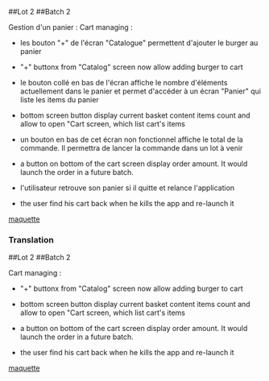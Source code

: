 ##Lot 2
##Batch 2

Gestion d'un panier :
Cart managing :

- les bouton "+" de l'écran "Catalogue" permettent d'ajouter le burger au panier
- "+" buttonx from "Catalog" screen now allow adding burger to cart
  
- le bouton collé en bas de l'écran affiche le nombre d'éléments actuellement dans le panier et permet d'accéder à un écran "Panier"
qui liste les items du panier
- bottom screen button display current basket content items count and allow to open "Cart screen, which list cart's items
  

- un bouton en bas de cet écran non fonctionnel affiche le total de la commande. Il permettra de lancer la commande dans un lot à venir
- a button on bottom of the cart screen display order amount. It would launch the order in a future batch. 

- l'utilisateur retrouve son panier si il quitte et relance l'application
- the user find his cart back when he kills the app and re-launch it


[maquette](./lot2_panier.png)

### Translation

##Lot 2
##Batch 2

Cart managing :

- "+" buttonx from "Catalog" screen now allow adding burger to cart
  
- bottom screen button display current basket content items count and allow to open "Cart screen, which list cart's items
  
- a button on bottom of the cart screen display order amount. It would launch the order in a future batch. 

- the user find his cart back when he kills the app and re-launch it

[maquette](./lot2_panier.png)